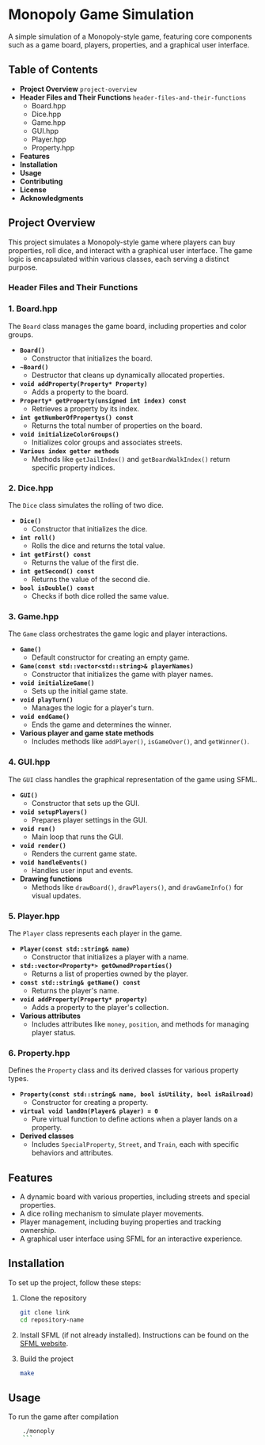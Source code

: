 # Monopoly Game Simulation

A simple simulation of a Monopoly-style game, featuring core components such as a game board, players, properties, and a graphical user interface.

## Table of Contents

- **Project Overview** `project-overview`
- **Header Files and Their Functions** `header-files-and-their-functions`
  -  Board.hpp
  -  Dice.hpp
  -  Game.hpp
  -  GUI.hpp
  -  Player.hpp
  -  Property.hpp
- **Features**
- **Installation**
- **Usage**
- **Contributing**
- **License**
- **Acknowledgments**

## Project Overview

This project simulates a Monopoly-style game where players can buy properties, roll dice, and interact with a graphical user interface. The game logic is encapsulated within various classes, each serving a distinct purpose.

### Header Files and Their Functions

### 1. Board.hpp
The `Board` class manages the game board, including properties and color groups.

- **`Board()`**
  - Constructor that initializes the board.
- **`~Board()`**
  - Destructor that cleans up dynamically allocated properties.
- **`void addProperty(Property* Property)`**
  - Adds a property to the board.
- **`Property* getProperty(unsigned int index) const`**
  - Retrieves a property by its index.
- **`int getNumberOfPropertys() const`**
  - Returns the total number of properties on the board.
- **`void initializeColorGroups()`**
  - Initializes color groups and associates streets.
- **`Various index getter methods`**
  - Methods like `getJailIndex()` and `getBoardWalkIndex()` return specific property indices.

### 2. Dice.hpp
The `Dice` class simulates the rolling of two dice.

- **`Dice()`**
  - Constructor that initializes the dice.
- **`int roll()`**
  - Rolls the dice and returns the total value.
- **`int getFirst() const`**
  - Returns the value of the first die.
- **`int getSecond() const`**
  - Returns the value of the second die.
- **`bool isDouble() const`**
  - Checks if both dice rolled the same value.

### 3. Game.hpp
The `Game` class orchestrates the game logic and player interactions.

- **`Game()`**
  - Default constructor for creating an empty game.
- **`Game(const std::vector<std::string>& playerNames)`**
  - Constructor that initializes the game with player names.
- **`void initializeGame()`**
  - Sets up the initial game state.
- **`void playTurn()`**
  - Manages the logic for a player's turn.
- **`void endGame()`**
  - Ends the game and determines the winner.
- **Various player and game state methods**
  - Includes methods like `addPlayer()`, `isGameOver()`, and `getWinner()`.

### 4. GUI.hpp
The `GUI` class handles the graphical representation of the game using SFML.

- **`GUI()`**
  - Constructor that sets up the GUI.
- **`void setupPlayers()`**
  - Prepares player settings in the GUI.
- **`void run()`**
  - Main loop that runs the GUI.
- **`void render()`**
  - Renders the current game state.
- **`void handleEvents()`**
  - Handles user input and events.
- **Drawing functions**
  - Methods like `drawBoard()`, `drawPlayers()`, and `drawGameInfo()` for visual updates.

### 5. Player.hpp
The `Player` class represents each player in the game.

- **`Player(const std::string& name)`**
  - Constructor that initializes a player with a name.
- **`std::vector<Property*> getOwnedProperties()`**
  - Returns a list of properties owned by the player.
- **`const std::string& getName() const`**
  - Returns the player's name.
- **`void addProperty(Property* property)`**
  - Adds a property to the player's collection.
- **Various attributes**
  - Includes attributes like `money`, `position`, and methods for managing player status.

### 6. Property.hpp
Defines the `Property` class and its derived classes for various property types.

- **`Property(const std::string& name, bool isUtility, bool isRailroad)`**
  - Constructor for creating a property.
- **`virtual void landOn(Player& player) = 0`**
  - Pure virtual function to define actions when a player lands on a property.
- **Derived classes**
  - Includes `SpecialProperty`, `Street`, and `Train`, each with specific behaviors and attributes.

## Features

- A dynamic board with various properties, including streets and special properties.
- A dice rolling mechanism to simulate player movements.
- Player management, including buying properties and tracking ownership.
- A graphical user interface using SFML for an interactive experience.

## Installation

To set up the project, follow these steps:

1. Clone the repository
    ```bash
    git clone link
    cd repository-name
    ```

2. Install SFML (if not already installed). Instructions can be found on the [SFML website](https://www.sfml-dev.org/download.php).

3. Build the project
    ```bash
    make
    ```

## Usage

To run the game after compilation

```bash
    ./monoply
    ```
